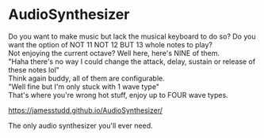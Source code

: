 # AudioSynthesizer

Do you want to make music but lack the musical keyboard to do so? Do you want the option of NOT 11 NOT 12 BUT 13 whole notes to play?  
Not enjoying the current octave? Well here, here's NINE of them.  
"Haha there's no way I could change the attack, delay, sustain or release of these notes lol"  
Think again buddy, all of them are configurable.  
"Well fine but I'm only stuck with 1 wave type"  
That's where you're wrong hot stuff, enjoy up to FOUR wave types.

https://jamesstudd.github.io/AudioSynthesizer/

The only audio synthesizer you'll ever need.
